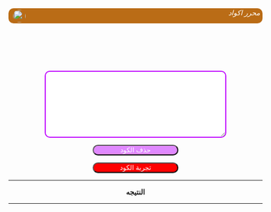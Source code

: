 <!DOCTYPE html>

<html lang="en">

<head>

  <meta charset="UTF-8">

  <meta http-equiv="X-UA-Compatible" content="IE=Edge">

  <meta name="viewport" content="width=device-width, initial-scale=1">

  <title>HTML</title>

  

  

</head>

<body>

 

 

 

 <article id="article2" dir="rtl"> 

 </article>

 <h6 dir="rtl" id="h6">محرر اكواد </h6>

  <img src ="Mhrr.jpg" alt="mohrr code " id="img1" dir="ltr">

  <center>

  <textarea  id="textarea1"></textarea>

   <button id="delet">حذف الكود </button> 

  <button id="start">تجربة الكود </button>

<hr>

<b id="ntyga">النتيجه</b>  

<hr>

</center>

<style>

  

  #article2{

  background: #B8680FF7;

  border-radius: 10px 10px 10px 10px ;

color: white ;

  height: 30px ;

}

#img1{

  width: 25px ;

  height:25px ;

  border-radius:50%;

  transform: translate(9px, -96px );

  

}

#h6{

 color: white ;

  transform: translate(-05px, -50px )

  

}

#textarea1{

  border-radius: 10px 10px 10px 10px ;

width: 0360px ;

height:133px;

border-width: 2px ;

border-color: #BF08FF;

color:#E43D3D;

}

#start{

  

  border-radius: 15px 15px 15px 15px ;

  width: 170px ;

  background: #FF0101;

  color: white ;

  

}

#delet{

  border-radius: 15px 15px 15px 15px ;

  width: 170px ;

  background: #E089FF;

  color: white ;

  }</style>

<script>

  

  var start1 = document.getElementById('start');

    delet = document.getElementById('delet');

    text = document.getElementById('textarea1')

    ntyga =document.getElementById('ntyga');

start1.onclick=function(){

 

 ntyga.innerHTML = text.value ;

localStorage.setItem('value',textarea1.value);

localStorage.getItem('value',textarea1.value);

  

} 

delet.onclick=function(){

  

 ntyga.innerHTML='النتيجة'

}

onload=function(){

  

  text.value= localStorage.getItem('value');

  

}

  

</script>

  <script src="main.js"></script>

</body>

</html>
